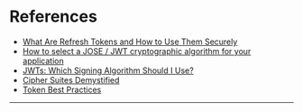 # References

<!-- [![License][img-license]][lnk-license] -->
<!-- [![CI Status][img-github]][lnk-github] -->
<!-- [![Code Coverage][img-codecov]][lnk-codecov] -->
<!-- [![NPM Version][img-npm]][lnk-npm] -->

<!-- Strongly opinionated but dead simple and safe JWT-based authentication for Next.js framework. -->

- [What Are Refresh Tokens and How to Use Them Securely](https://auth0.com/blog/refresh-tokens-what-are-they-and-when-to-use-them/ ':target=_blank')
- [How to select a JOSE / JWT cryptographic algorithm for your application](https://connect2id.com/products/nimbus-jose-jwt/algorithm-selection-guide ':target=_blank')
- [JWTs: Which Signing Algorithm Should I Use?](https://www.scottbrady91.com/jose/jwts-which-signing-algorithm-should-i-use ':target=_blank')
- [Cipher Suites Demystified](https://joehonton.medium.com/cipher-suites-demystified-ada2e97be9c9 ':target=_blank')
- [Token Best Practices](https://auth0.com/docs/best-practices/token-best-practices ':target=_blank')

---

[img-codecov]: https://img.shields.io/codecov/c/github/betagouv/nexauth/main?style=flat-square
[img-github]: https://img.shields.io/github/workflow/status/betagouv/nexauth/Check/main?style=flat-square
[img-license]: https://img.shields.io/github/license/betagouv/nexauth?style=flat-square
[img-npm]: https://img.shields.io/npm/v/nexauth?style=flat-square
[lnk-codecov]: https://codecov.io/gh/betagouv/nexauth/branch/main
[lnk-github]: https://github.com/betagouv/nexauth/actions?query=branch%3Amain++
[lnk-license]: https://github.com/betagouv/nexauth/blob/main/LICENSE
[lnk-npm]: https://www.npmjs.com/package/nexauth
